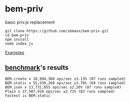 bem-priv
========
basic priv.js replacement

```
git clone https://github.com/sbmaxx/bem-priv.git
cd bem-priv
npm install
node index.js
```

[Examples](index.js)


## [benchmark](benchmark.js)'s results

```
BEM.create x 18,994,360 ops/sec ±3.13% (87 runs sampled)
BEM.static x 55,539,260 ops/sec ±3.78% (69 runs sampled)
BEM.json x 13,731,055 ops/sec ±2.26% (87 runs sampled)
Plain x 37,507,918 ops/sec ±2.71% (83 runs sampled)
Fastest is BEM.static
```
